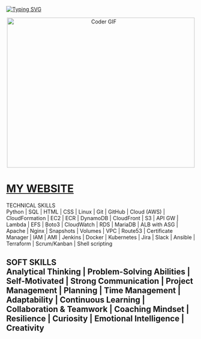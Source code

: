 [![Typing SVG](https://readme-typing-svg.herokuapp.com/?lines=Hi+guys+!+My+name+is+Samet;I'm+a+Devops+Cloud+Architect;Welcome+to+my+Github)](https://git.io/typing-svg)

<p align="center">

  <img src="https://media.giphy.com/media/SWoSkN6DxTszqIKEqv/giphy.gif" alt="Coder GIF" width="500" height="400">
  
</p>

# [MY WEBSITE](https://github.com/samethaz)



TECHNICAL SKILLS    
Python | SQL | HTML | CSS | Linux | Git | GitHub | Cloud (AWS) | CloudFormation | EC2 | ECR | DynamoDB 
| CloudFront | S3 | API GW | Lambda | EFS | Boto3 | CloudWatch | RDS | MariaDB | ALB with ASG | Apache 
|  Nginx  |  Snapshots  |  Volumes  |  VPC  |  Route53  |  Certificate  Manager  |  IAM  |  AMI  |  Jenkins  |  Docker  | 
Kubernetes | Jira | Slack | Ansible | Terraform | Scrum/Kanban | Shell scripting 

SOFT SKILLS  
Analytical Thinking | Problem-Solving Abilities | Self-Motivated | Strong Communication | Project 
Management | Planning | Time Management | Adaptability | Continuous Learning | Collaboration & Teamwork 
| Coaching Mindset | Resilience | Curiosity | Emotional Intelligence | Creativity
---

<!-- ## 📈 Statistics

<p align="left">
 <img src="https://komarev.com/ghpvc/?username=Mr-Mesut-OZTURK" alt="visitor counter" width="20%"/>
</p>

<p align="left">
 <img src="https://github-readme-stats.vercel.app/api?username=Mr-Mesut-OZTURK&theme=chartreuse-dark" alt="my github stats" width="49%"/>&nbsp;
 <img src="https://github-readme-streak-stats.herokuapp.com/?user=Mr-Mesut-OZTURK&theme=chartreuse-dark" alt="my commit status" width="49%" />
</p>
<p align="center">
 <img src="https://github-readme-stats.vercel.app/api/top-langs/?username=Mr-Mesut-OZTURK&theme=chartreuse-dark&layout=compact" alt="languages" width="50%">
</p> -->
